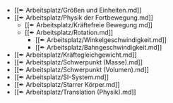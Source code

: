 - [[✒ Arbeitsplatz/Größen und Einheiten.md]]
- [[✒ Arbeitsplatz/Physik der Fortbewegung.md]]
	- [[✒ Arbeitsplatz/Kräftefreie Bewegung.md]]
	- [[✒ Arbeitsplatz/Rotation.md]]
		- [[✒ Arbeitsplatz/Winkelgeschwindigkeit.md]]
		- [[✒ Arbeitsplatz/Bahngeschwindigkeit.md]]
- [[✒ Arbeitsplatz/Kräftegleichgewicht.md]]
- [[✒ Arbeitsplatz/Schwerpunkt (Masse).md]]
- [[✒ Arbeitsplatz/Schwerpunkt (Volumen).md]]
- [[✒ Arbeitsplatz/SI-System.md]]
- [[✒ Arbeitsplatz/Starrer Körper.md]]
- [[✒ Arbeitsplatz/Translation (Physik).md]]